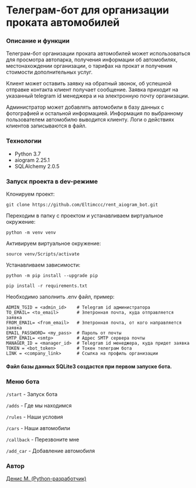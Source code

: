 # Телеграм-бот для организации проката автомобилей

### Описание и функции
Телеграм-бот организации проката автомобилей может использоваться для просмотра автопарка, получения информации об автомобилях, местонахождении организации, о тарифах на прокат и получения стоимости дополнительных услуг.</p> 
Клиент может оставить заявку на обратный звонок, об успешной отправке контакта клиент получает сообщение. Заявка приходит на указанный telegram id менеджера и на электронную почту организации.</p>
Администратор может добавлять автомобили в базу данных с фотографией и остальной информацией. Информация по выбранному пользователем автомобилю выводится клиенту.
Логи о действиях клиентов записываются в файл.

### Технологии
- Python 3.7
- aiogram 2.25.1
- SQLAlchemy 2.0.5

### Запуск проекта в dev-режиме
Клонируем проект:
```
git clone https://github.com/Eltimccc/rent_aiogram_bot.git
```

Переходим в папку с проектом и устанавливаем виртуальное окружение:

```
python -m venv venv
```

Активируем виртуальное окружение:
```
source venv/Scripts/activate
```

Устанавливаем зависимости:
```
python -m pip install --upgrade pip
```
```
pip install -r requirements.txt
```

Необходимо заполнить .env файл, пример:

```
ADMIN_TGID = <admin_id>    # Telegram id администратора
TO_EMAIL= <to_email>       # Элетронная почта, куда отправляется заявка
FROM_EMAIL= <from_email>   # Элетронная почта, от кого направляется заявка
EMAIL_PASSWORD= <my_pass>  # Пароль от почты
SMTP_EMAIL= <smtp>         # Адрес SMTP сервера почты
MANAGER_ID = <manager_id>  # Telegram id менеджера, куда придет заявка
TOKEN = <bot_token>        # Токен телеграм бота
LINK = <company_link>      # Ссылка на профиль организации
```

#### Файл базы данных SQLite3 создастся при первом запуске бота.

### Меню бота
`/start` - Запуск бота </p>
`/adds` - Где мы находимся </p>
`/rules` - Наши условия </p>
`/cars` - Наши автомобили </p>
`/callback` - Перезвоните мне </p>
`/add_car` - Добавление автомобиля </p>

### Автор
[Денис М. (Python-разработчик)](https://github.com/Eltimccc "Денис М (Python-разработчик)")

